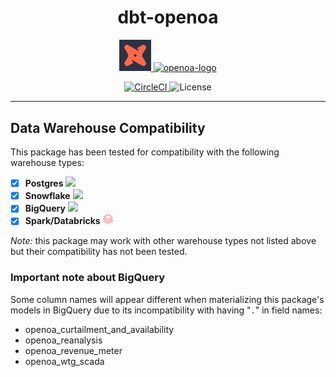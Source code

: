 <h1 align="center">dbt-openoa</h1>
<p align="center">
<a href="https://www.getdbt.com/">
<img alt="dbt-logo" width="10%" src="https://github.com/entralliance/entralliance.github.io/raw/main/images/dbt-logo.png?" />
<img alt="openoa-logo" width="20%" src="https://github.com/NREL/OpenOA/raw/develop/Open%20OA%20Final%20Logos/Color/Open%20OA%20Color%20Transparent%20Background.png?format=1500w" />
</p>

<p align="center">
<a href="https://circleci.com/gh/entralliance/dbt-openoa/tree/main">
<img alt="CircleCI" src="https://circleci.com/gh/entralliance/dbt-openoa.svg?style=shield"/>
</a>
<img alt="License" src="https://img.shields.io/badge/License-MIT-yellow.svg"/>
</p>


<hr/>

## Data Warehouse Compatibility


This package has been tested for compatibility with the following warehouse types:

* [x] **Postgres**  ![](https://raw.githubusercontent.com/elementary-data/elementary/master/static/postgres-16.png)
* [x] **Snowflake** ![](https://raw.githubusercontent.com/elementary-data/elementary/master/static/snowflake-16.png) 
* [x] **BigQuery**  ![](https://raw.githubusercontent.com/elementary-data/elementary/master/static/bigquery-16.svg) 
* [x] **Spark/Databricks**  ![](https://raw.githubusercontent.com/elementary-data/elementary/master/static/databricks-16.png)

*Note:* this package may work with other warehouse types not listed above but their compatibility has not been tested.


### Important note about BigQuery

Some column names will appear different when materializing this package's models in BigQuery due to its incompatibility with having "`.`" in field names:

* openoa_curtailment_and_availability
* openoa_reanalysis
* openoa_revenue_meter
* openoa_wtg_scada